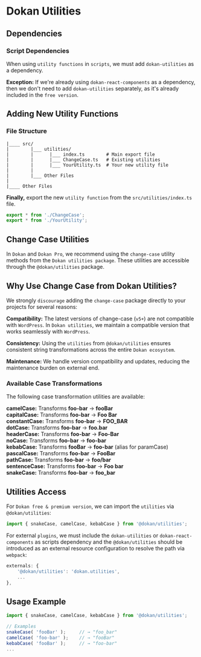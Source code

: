 # Dokan Utilities

## Dependencies

### Script Dependencies

When using `utility functions` in `scripts`, we must add `dokan-utilities` as a dependency.

**Exception:** If we're already using `dokan-react-components` as a dependency, then we don't need to add `dokan-utilities` separately, as it's already included in the `free version`.

## Adding New Utility Functions

### File Structure

```
|____ src/
|        |___ utilities/
|        |      |___ index.ts        # Main export file
|        |      |___ ChangeCase.ts   # Existing utilities
|        |      |___ YourUtility.ts  # Your new utility file
|        |
|        |___ Other Files
|
|____ Other Files
```

**Finally,** export the new `utility function` from the `src/utilities/index.ts` file.

```ts
export * from './ChangeCase';
export * from './YourUtility';
```

## Change Case Utilities

In `Dokan` and `Dokan Pro`, we recommend using the `change-case` utility methods from the `Dokan utilities package`. These utilities are accessible through the `@dokan/utilities` package.

## Why Use Change Case from Dokan Utilities?

We strongly `discourage` adding the `change-case` package directly to your projects for several reasons:

**Compatibility:** The latest versions of change-case (`v5+`) are not compatible with `WordPress`. In `Dokan utilities`, we maintain a compatible version that works seamlessly with `WordPress`.

**Consistency:** Using the `utilities` from `@dokan/utilities` ensures consistent string transformations across the entire `Dokan ecosystem`.

**Maintenance:** We handle version compatibility and updates, reducing the maintenance burden on external end.

### Available Case Transformations
The following case transformation utilities are available:

**camelCase:** Transforms **foo-bar** → **fooBar**  
**capitalCase:** Transforms **foo-bar** → **Foo Bar**  
**constantCase:** Transforms **foo-bar** → **FOO_BAR**  
**dotCase:** Transforms **foo-bar** → **foo.bar**  
**headerCase:** Transforms **foo-bar** → **Foo-Bar**  
**noCase:** Transforms **foo-bar** → **foo-bar**  
**kebabCase:** Transforms **fooBar** → **foo-bar** (alias for paramCase)  
**pascalCase:** Transforms **foo-bar** → **FooBar**  
**pathCase:** Transforms **foo-bar** → **foo/bar**  
**sentenceCase:** Transforms **foo-bar** → **Foo bar**  
**snakeCase:** Transforms **foo-bar** → **foo_bar**  

## Utilities Access

For `Dokan free & premium version`, we can import the `utilities` via `@dokan/utilities`:

```js
import { snakeCase, camelCase, kebabCase } from '@dokan/utilities';
```

For external `plugins`, we must include the `dokan-utilities` or `dokan-react-components` as scripts dependency and the `@dokan/utilities` should be introduced as an external resource configuration to resolve the path via `webpack`:

```js
externals: {
    '@dokan/utilities': 'dokan.utilities',
    ...
},
```

## Usage Example

```js
import { snakeCase, camelCase, kebabCase } from '@dokan/utilities';

// Examples
snakeCase( 'fooBar' );     // → "foo_bar"
camelCase( 'foo-bar' );    // → "fooBar"
kebabCase( 'fooBar' );     // → "foo-bar"
...
```
